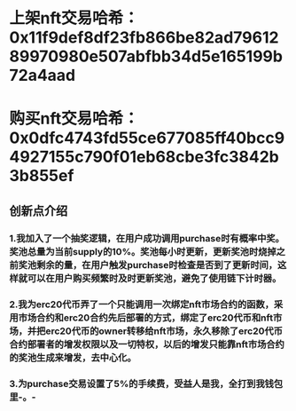 # 上架nft交易哈希：0x11f9def8df23fb866be82ad7961289970980e507abfbb34d5e165199b72a4aad
# 购买nft交易哈希：0x0dfc4743fd55ce677085ff40bcc94927155c790f01eb68cbe3fc3842b3b855ef

## 创新点介绍
### 1.我加入了一个抽奖逻辑，在用户成功调用purchase时有概率中奖。奖池总量为当前supply的10%。奖池每小时更新，更新奖池时烧掉之前奖池剩余的量，在用户触发purchase时检查是否到了更新时间，这样就可以在用户购买频繁时及时更新奖池，避免了使用链下计时器。
### 2.我为erc20代币弄了一个只能调用一次绑定nft市场合约的函数，采用市场合约和erc20合约先后部署的方式，绑定了erc20代币和nft市场，并把erc20代币的owner转移给nft市场，永久移除了erc20代币合约部署者的增发权限以及一切特权，以后的增发只能靠nft市场合约的奖池生成来增发，去中心化。
### 3.为purchase交易设置了5%的手续费，受益人是我，全打到我钱包里-。-